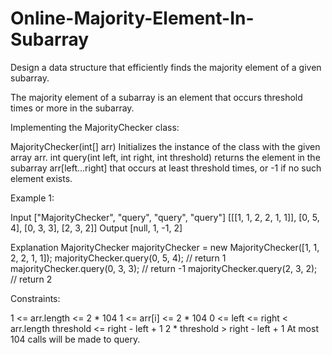 # Online-Majority-Element-In-Subarray

Design a data structure that efficiently finds the majority element of a given subarray.

The majority element of a subarray is an element that occurs threshold times or more in the subarray.

Implementing the MajorityChecker class:

MajorityChecker(int[] arr) Initializes the instance of the class with the given array arr.
int query(int left, int right, int threshold) returns the element in the subarray arr[left...right] that occurs at least threshold times, or -1 if no such element exists.
 

Example 1:

Input
["MajorityChecker", "query", "query", "query"]
[[[1, 1, 2, 2, 1, 1]], [0, 5, 4], [0, 3, 3], [2, 3, 2]]
Output
[null, 1, -1, 2]

Explanation
MajorityChecker majorityChecker = new MajorityChecker([1, 1, 2, 2, 1, 1]);
majorityChecker.query(0, 5, 4); // return 1
majorityChecker.query(0, 3, 3); // return -1
majorityChecker.query(2, 3, 2); // return 2
 

Constraints:

1 <= arr.length <= 2 * 104
1 <= arr[i] <= 2 * 104
0 <= left <= right < arr.length
threshold <= right - left + 1
2 * threshold > right - left + 1
At most 104 calls will be made to query.
